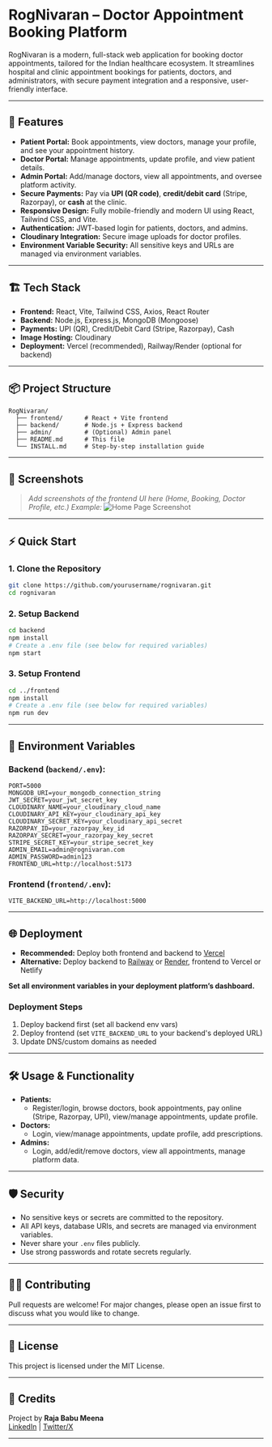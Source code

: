 # RogNivaran – Doctor Appointment Booking Platform

RogNivaran is a modern, full-stack web application for booking doctor appointments, tailored for the Indian healthcare ecosystem. It streamlines hospital and clinic appointment bookings for patients, doctors, and administrators, with secure payment integration and a responsive, user-friendly interface.

---

## 🚀 Features

- **Patient Portal:** Book appointments, view doctors, manage your profile, and see your appointment history.
- **Doctor Portal:** Manage appointments, update profile, and view patient details.
- **Admin Portal:** Add/manage doctors, view all appointments, and oversee platform activity.
- **Secure Payments:** Pay via **UPI (QR code)**, **credit/debit card** (Stripe, Razorpay), or **cash** at the clinic.
- **Responsive Design:** Fully mobile-friendly and modern UI using React, Tailwind CSS, and Vite.
- **Authentication:** JWT-based login for patients, doctors, and admins.
- **Cloudinary Integration:** Secure image uploads for doctor profiles.
- **Environment Variable Security:** All sensitive keys and URLs are managed via environment variables.

---

## 🏗️ Tech Stack

- **Frontend:** React, Vite, Tailwind CSS, Axios, React Router
- **Backend:** Node.js, Express.js, MongoDB (Mongoose)
- **Payments:** UPI (QR), Credit/Debit Card (Stripe, Razorpay), Cash
- **Image Hosting:** Cloudinary
- **Deployment:** Vercel (recommended), Railway/Render (optional for backend)

---

## 📦 Project Structure

```
RogNivaran/
  ├── frontend/      # React + Vite frontend
  ├── backend/       # Node.js + Express backend
  ├── admin/         # (Optional) Admin panel
  ├── README.md      # This file
  └── INSTALL.md     # Step-by-step installation guide
```

---

## 📸 Screenshots

> _Add screenshots of the frontend UI here (Home, Booking, Doctor Profile, etc.)_
> _Example:_
> ![Home Page Screenshot](./screenshots/home.png)

---

## ⚡ Quick Start

### 1. **Clone the Repository**
```bash
git clone https://github.com/yourusername/rognivaran.git
cd rognivaran
```

### 2. **Setup Backend**
```bash
cd backend
npm install
# Create a .env file (see below for required variables)
npm start
```

### 3. **Setup Frontend**
```bash
cd ../frontend
npm install
# Create a .env file (see below for required variables)
npm run dev
```

---

## 🔑 Environment Variables

### **Backend (`backend/.env`):**
```
PORT=5000
MONGODB_URI=your_mongodb_connection_string
JWT_SECRET=your_jwt_secret_key
CLOUDINARY_NAME=your_cloudinary_cloud_name
CLOUDINARY_API_KEY=your_cloudinary_api_key
CLOUDINARY_SECRET_KEY=your_cloudinary_api_secret
RAZORPAY_ID=your_razorpay_key_id
RAZORPAY_SECRET=your_razorpay_key_secret
STRIPE_SECRET_KEY=your_stripe_secret_key
ADMIN_EMAIL=admin@rognivaran.com
ADMIN_PASSWORD=admin123
FRONTEND_URL=http://localhost:5173
```

### **Frontend (`frontend/.env`):**
```
VITE_BACKEND_URL=http://localhost:5000
```

---

## 🌐 Deployment

- **Recommended:** Deploy both frontend and backend to [Vercel](https://vercel.com)
- **Alternative:** Deploy backend to [Railway](https://railway.app) or [Render](https://render.com), frontend to Vercel or Netlify

**Set all environment variables in your deployment platform’s dashboard.**

### **Deployment Steps**
1. Deploy backend first (set all backend env vars)
2. Deploy frontend (set `VITE_BACKEND_URL` to your backend's deployed URL)
3. Update DNS/custom domains as needed

---

## 🛠️ Usage & Functionality

- **Patients:**
  - Register/login, browse doctors, book appointments, pay online (Stripe, Razorpay, UPI), view/manage appointments, update profile.
- **Doctors:**
  - Login, view/manage appointments, update profile, add prescriptions.
- **Admins:**
  - Login, add/edit/remove doctors, view all appointments, manage platform data.

---

## 🛡️ Security

- No sensitive keys or secrets are committed to the repository.
- All API keys, database URIs, and secrets are managed via environment variables.
- Never share your `.env` files publicly.
- Use strong passwords and rotate secrets regularly.

---

## 👨‍💻 Contributing

Pull requests are welcome! For major changes, please open an issue first to discuss what you would like to change.

---

## 📄 License

This project is licensed under the MIT License.

---

## 🙏 Credits

Project by **Raja Babu Meena**  
[LinkedIn](https://www.linkedin.com/in/rajababumeena/) | [Twitter/X](https://x.com/RBMRAJA)

---

